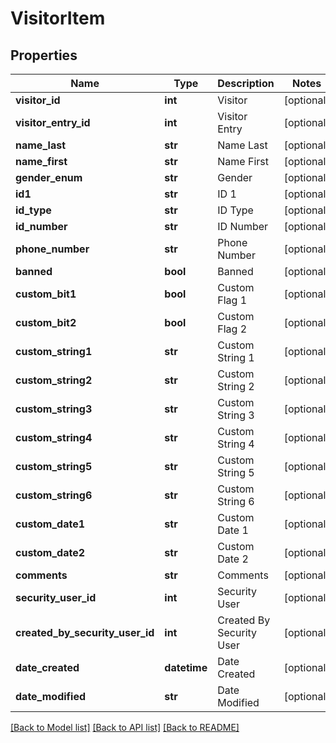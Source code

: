 # VisitorItem

## Properties
Name | Type | Description | Notes
------------ | ------------- | ------------- | -------------
**visitor_id** | **int** | Visitor | [optional] 
**visitor_entry_id** | **int** | Visitor Entry | [optional] 
**name_last** | **str** | Name Last | [optional] 
**name_first** | **str** | Name First | [optional] 
**gender_enum** | **str** | Gender | [optional] 
**id1** | **str** | ID 1 | [optional] 
**id_type** | **str** | ID Type | [optional] 
**id_number** | **str** | ID Number | [optional] 
**phone_number** | **str** | Phone Number | [optional] 
**banned** | **bool** | Banned | [optional] 
**custom_bit1** | **bool** | Custom Flag 1 | [optional] 
**custom_bit2** | **bool** | Custom Flag 2 | [optional] 
**custom_string1** | **str** | Custom String 1 | [optional] 
**custom_string2** | **str** | Custom String 2 | [optional] 
**custom_string3** | **str** | Custom String 3 | [optional] 
**custom_string4** | **str** | Custom String 4 | [optional] 
**custom_string5** | **str** | Custom String 5 | [optional] 
**custom_string6** | **str** | Custom String 6 | [optional] 
**custom_date1** | **str** | Custom Date 1 | [optional] 
**custom_date2** | **str** | Custom Date 2 | [optional] 
**comments** | **str** | Comments | [optional] 
**security_user_id** | **int** | Security User | [optional] 
**created_by_security_user_id** | **int** | Created By Security User | [optional] 
**date_created** | **datetime** | Date Created | [optional] 
**date_modified** | **str** | Date Modified | [optional] 

[[Back to Model list]](../README.md#documentation-for-models) [[Back to API list]](../README.md#documentation-for-api-endpoints) [[Back to README]](../README.md)


